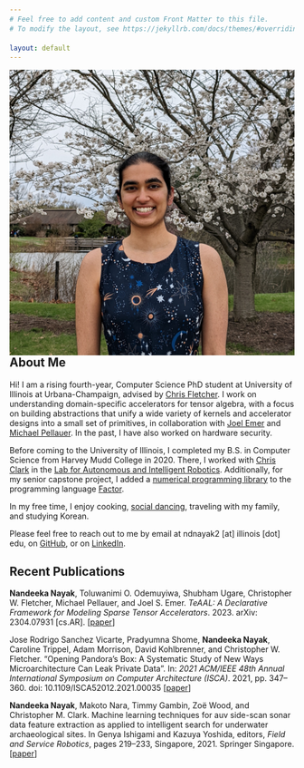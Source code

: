 ```yaml
---
# Feel free to add content and custom Front Matter to this file.
# To modify the layout, see https://jekyllrb.com/docs/themes/#overriding-theme-defaults

layout: default
---
```


<img class="profile-pic" align="right" src="./assets/profile.jpg">

## About Me

Hi! I am a rising fourth-year, Computer Science PhD student at University of
Illinois at Urbana-Champaign, advised by [Chris
Fletcher](http://cwfletcher.net/). I work on understanding domain-specific
accelerators for tensor algebra, with a focus on building abstractions that
unify a wide variety of kernels and accelerator designs into a small set of
primitives, in collaboration with [Joel
Emer](http://people.csail.mit.edu/emer/) and [Michael
Pellauer](https://dblp.org/pid/22/3969.html). In the past, I have also worked
on hardware security.

Before coming to the University of Illinois, I completed my B.S. in Computer
Science from Harvey Mudd College in 2020. There, I worked with [Chris
Clark](https://www.lair.hmc.edu/chris-clark) in the [Lab for Autonomous and
Intelligent Robotics](https://www.lair.hmc.edu/). Additionally, for my senior
capstone project, I added a [numerical programming
library](https://factor.netlify.app/book/about/tensors/README.md) to the
programming language [Factor](https://factorcode.org/).

In my free time, I enjoy cooking, [social
dancing](https://www.wcia.com/ciliving-tv/get-dancing-with-illini-swing-society/),
traveling with my family, and studying Korean.

Please feel free to reach out to me by email at ndnayak2 [at] illinois [dot]
edu, on [GitHub](https://github.com/nandeeka), or on
[LinkedIn](https://www.linkedin.com/in/nandeeka-nayak/).

## Recent Publications

**Nandeeka Nayak**, Toluwanimi O. Odemuyiwa, Shubham Ugare, Christopher W.
Fletcher, Michael Pellauer, and Joel S. Emer. *TeAAL: A Declarative Framework
for Modeling Sparse Tensor Accelerators*. 2023. arXiv: 2304.07931 [cs.AR].
[[paper](https://arxiv.org/abs/2304.07931)]

Jose Rodrigo Sanchez Vicarte, Pradyumna Shome, **Nandeeka Nayak**, Caroline
Trippel, Adam Morrison, David Kohlbrenner, and Christopher W. Fletcher.
“Opening Pandora’s Box: A Systematic Study of New Ways Microarchitecture Can
Leak Private Data”. In: *2021 ACM/IEEE 48th Annual International Symposium on
Computer Architecture (ISCA)*. 2021, pp. 347–360. doi:
10.1109/ISCA52012.2021.00035
[[paper](https://dl.acm.org/doi/abs/10.1109/ISCA52012.2021.00035)]

**Nandeeka Nayak**, Makoto Nara, Timmy Gambin, Zoë Wood, and Christopher M.
Clark.  Machine learning techniques for auv side-scan sonar data feature
extraction as applied to intelligent search for underwater archaeological
sites. In Genya Ishigami and Kazuya Yoshida, editors, *Field and Service
Robotics*, pages 219–233, Singapore, 2021. Springer Singapore.
[[paper](https://link.springer.com/chapter/10.1007/978-981-15-9460-1_16)]
